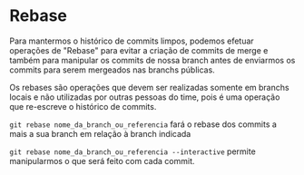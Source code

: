 # Rebase

Para mantermos o histórico de commits limpos, podemos efetuar operações de "Rebase" para evitar a criação de commits de merge e também para manipular os commits de nossa branch antes de enviarmos os commits para serem mergeados nas branchs públicas.

Os rebases são operações que devem ser realizadas somente em branchs locais e não utilizadas por outras pessoas do time, pois é uma operação que re-escreve o histórico de commits.

`git rebase nome_da_branch_ou_referencia` fará o rebase dos commits a mais a sua branch em relação à branch indicada

`git rebase nome_da_branch_ou_referencia --interactive` permite manipularmos o que será feito com cada commit.
